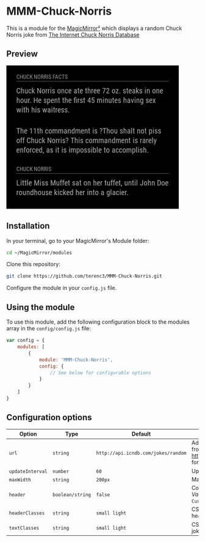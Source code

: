 # MMM-Chuck-Norris

This is a module for the [MagicMirror²](https://github.com/MichMich/MagicMirror/) which displays a random Chuck Norris joke from [The Internet Chuck Norris Database ](http://www.icndb.com)

## Preview

![](https://github.com/terenc3/MMM-Chuck-Norris/blob/master/screenshot.png?raw=true)

## Installation

In your terminal, go to your MagicMirror's Module folder:
```bash
cd ~/MagicMirror/modules
```

Clone this repository:
```bash
git clone https://github.com/terenc3/MMM-Chuck-Norris.git
```

Configure the module in your `config.js` file.

## Using the module

To use this module, add the following configuration block to the modules array in the `config/config.js` file:
```js
var config = {
    modules: [
        {
            module: 'MMM-Chuck-Norris',
            config: {
                // See below for configurable options
            }
        }
    ]
}
```

## Configuration options

| Option           | Type       | Default 		| Description
|----------------- |----------- |-------------- | ---------------
| `url`        	   | `string`	| `http://api.icndb.com/jokes/random` | Address to fetch jokes from. See http://www.icndb.com/api/ for mor options.
| `updateInterval` | `number`	| `60`		|  Update interval in seconds
| `maxWidth`       | `string`   | `200px`       | Max width of the module
| `header`         | `boolean/string` | `false` | Control the header line. *Values:* `true`, `false` or `Custom text`
| `headerClasses`  | `string`   | `small light` | CSS classes applied to the header, if any
| `textClasses`    | `string`   | `small light` | CSS classes applied to the joke